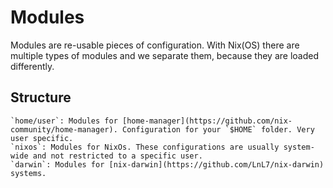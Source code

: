 # Modules

Modules are re-usable pieces of configuration. 
With Nix(OS) there are multiple types of modules and we 
separate them, because they are loaded differently.

## Structure
```
`home/user`: Modules for [home-manager](https://github.com/nix-community/home-manager). Configuration for your `$HOME` folder. Very user specific.
`nixos`: Modules for NixOs. These configurations are usually system-wide and not restricted to a specific user.
`darwin`: Modules for [nix-darwin](https://github.com/LnL7/nix-darwin) systems.
```